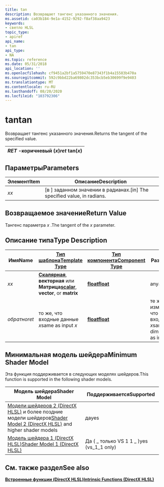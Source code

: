 ```yaml
---
title: tan
description: Возвращает тангенс указанного значения.
ms.assetid: ca03b184-9e1a-4152-9292-f8af38aa9423
keywords:
- светло HLSL
topic_type:
- apiref
api_name:
- tan
api_type:
- NA
ms.topic: reference
ms.date: 05/31/2018
api_location: ''
ms.openlocfilehash: cf9451a2bf1a5759470e87343f1b4a15583b470a
ms.sourcegitcommit: 592c9bbd22ba69802dc353bcb5eb30699f9e9403
ms.translationtype: MT
ms.contentlocale: ru-RU
ms.lasthandoff: 08/20/2020
ms.locfileid: "103792306"
---
```

# <a name="tan"></a><span data-ttu-id="a44c2-104">tan</span><span class="sxs-lookup"><span data-stu-id="a44c2-104">tan</span></span>

<span data-ttu-id="a44c2-105">Возвращает тангенс указанного значения.</span><span class="sxs-lookup"><span data-stu-id="a44c2-105">Returns the tangent of the specified value.</span></span>



| <span data-ttu-id="a44c2-106">*RET* -коричневый (*x*)</span><span class="sxs-lookup"><span data-stu-id="a44c2-106">*ret* tan(*x*)</span></span> |
|----------------|



 

## <a name="parameters"></a><span data-ttu-id="a44c2-107">Параметры</span><span class="sxs-lookup"><span data-stu-id="a44c2-107">Parameters</span></span>



| <span data-ttu-id="a44c2-108">Элемент</span><span class="sxs-lookup"><span data-stu-id="a44c2-108">Item</span></span>                                                   | <span data-ttu-id="a44c2-109">Описание</span><span class="sxs-lookup"><span data-stu-id="a44c2-109">Description</span></span>                                        |
|--------------------------------------------------------|----------------------------------------------------|
| <span data-ttu-id="a44c2-110"><span id="x"></span><span id="X"></span>*x*</span><span class="sxs-lookup"><span data-stu-id="a44c2-110"><span id="x"></span><span id="X"></span>*x*</span></span><br/> | <span data-ttu-id="a44c2-111">\[в \] заданном значении в радианах.</span><span class="sxs-lookup"><span data-stu-id="a44c2-111">\[in\] The specified value, in radians.</span></span><br/> |



 

## <a name="return-value"></a><span data-ttu-id="a44c2-112">Возвращаемое значение</span><span class="sxs-lookup"><span data-stu-id="a44c2-112">Return Value</span></span>

<span data-ttu-id="a44c2-113">Тангенс параметра *x* .</span><span class="sxs-lookup"><span data-stu-id="a44c2-113">The tangent of the *x* parameter.</span></span>

## <a name="type-description"></a><span data-ttu-id="a44c2-114">Описание типа</span><span class="sxs-lookup"><span data-stu-id="a44c2-114">Type Description</span></span>



| <span data-ttu-id="a44c2-115">Имя</span><span class="sxs-lookup"><span data-stu-id="a44c2-115">Name</span></span>  | [<span data-ttu-id="a44c2-116">**Тип шаблона**</span><span class="sxs-lookup"><span data-stu-id="a44c2-116">**Template Type**</span></span>](dx-graphics-hlsl-intrinsic-functions.md)                                                  | [<span data-ttu-id="a44c2-117">**Тип компонента**</span><span class="sxs-lookup"><span data-stu-id="a44c2-117">**Component Type**</span></span>](dx-graphics-hlsl-intrinsic-functions.md) | <span data-ttu-id="a44c2-118">Размер</span><span class="sxs-lookup"><span data-stu-id="a44c2-118">Size</span></span>                           |
|-------|----------------------------------------------------------------------------------------------------------------|----------------------------------------------------------------|--------------------------------|
| <span data-ttu-id="a44c2-119">*x*</span><span class="sxs-lookup"><span data-stu-id="a44c2-119">*x*</span></span>   | <span data-ttu-id="a44c2-120">[**Скалярная**](dx-graphics-hlsl-intrinsic-functions.md), **векторная** или **Матрица**</span><span class="sxs-lookup"><span data-stu-id="a44c2-120">[**scalar**](dx-graphics-hlsl-intrinsic-functions.md), **vector**, or **matrix**</span></span> | [<span data-ttu-id="a44c2-121">**float**</span><span class="sxs-lookup"><span data-stu-id="a44c2-121">**float**</span></span>](/windows/desktop/WinProg/windows-data-types)                        | <span data-ttu-id="a44c2-122">any</span><span class="sxs-lookup"><span data-stu-id="a44c2-122">any</span></span>                            |
| <span data-ttu-id="a44c2-123">*обратно*</span><span class="sxs-lookup"><span data-stu-id="a44c2-123">*ret*</span></span> | <span data-ttu-id="a44c2-124">то же, что входные данные *x*</span><span class="sxs-lookup"><span data-stu-id="a44c2-124">same as input *x*</span></span>                                                                                              | [<span data-ttu-id="a44c2-125">**float**</span><span class="sxs-lookup"><span data-stu-id="a44c2-125">**float**</span></span>](/windows/desktop/WinProg/windows-data-types)                        | <span data-ttu-id="a44c2-126">те же измерения, что и входные *x*</span><span class="sxs-lookup"><span data-stu-id="a44c2-126">same dimension(s) as input *x*</span></span> |



 

## <a name="minimum-shader-model"></a><span data-ttu-id="a44c2-127">Минимальная модель шейдера</span><span class="sxs-lookup"><span data-stu-id="a44c2-127">Minimum Shader Model</span></span>

<span data-ttu-id="a44c2-128">Эта функция поддерживается в следующих моделях шейдеров.</span><span class="sxs-lookup"><span data-stu-id="a44c2-128">This function is supported in the following shader models.</span></span>



| <span data-ttu-id="a44c2-129">Модель шейдера</span><span class="sxs-lookup"><span data-stu-id="a44c2-129">Shader Model</span></span>                                                                       | <span data-ttu-id="a44c2-130">Поддерживается</span><span class="sxs-lookup"><span data-stu-id="a44c2-130">Supported</span></span>           |
|------------------------------------------------------------------------------------|---------------------|
| <span data-ttu-id="a44c2-131">[Модели шейдеров 2 (DirectX HLSL)](dx-graphics-hlsl-sm2.md) и более поздние модели шейдеров</span><span class="sxs-lookup"><span data-stu-id="a44c2-131">[Shader Model 2 (DirectX HLSL)](dx-graphics-hlsl-sm2.md) and higher shader models</span></span> | <span data-ttu-id="a44c2-132">да</span><span class="sxs-lookup"><span data-stu-id="a44c2-132">yes</span></span>                 |
| [<span data-ttu-id="a44c2-133">Модель шейдера 1 (DirectX HLSL)</span><span class="sxs-lookup"><span data-stu-id="a44c2-133">Shader Model 1 (DirectX HLSL)</span></span>](dx-graphics-hlsl-sm1.md)                          | <span data-ttu-id="a44c2-134">Да ( \_ только VS 1 1 \_ )</span><span class="sxs-lookup"><span data-stu-id="a44c2-134">yes (vs\_1\_1 only)</span></span> |



 

## <a name="see-also"></a><span data-ttu-id="a44c2-135">См. также раздел</span><span class="sxs-lookup"><span data-stu-id="a44c2-135">See also</span></span>

<dl> <dt>

[<span data-ttu-id="a44c2-136">**Встроенные функции (DirectX HLSL)**</span><span class="sxs-lookup"><span data-stu-id="a44c2-136">**Intrinsic Functions (DirectX HLSL)**</span></span>](dx-graphics-hlsl-intrinsic-functions.md)
</dt> </dl>

 

